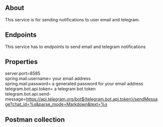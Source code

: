## About
This service is for sending notifications to user email and telegram.
## Endpoints
This service has to endpoints to send email and telegram notifications
## Properties
server.port=8585 <br>
spring.mail.username= your email address <br>
spring.mail.password= a generated password for your email address<br>
telegram.bot.api.token= a telegram bot token <br>
telegram.bot.api.send-message=https://api.telegram.org/bot${telegram.bot.api.token}/sendMessage?chat_id=%s&parse_mode=Markdown&text=%s
## Postman collection

